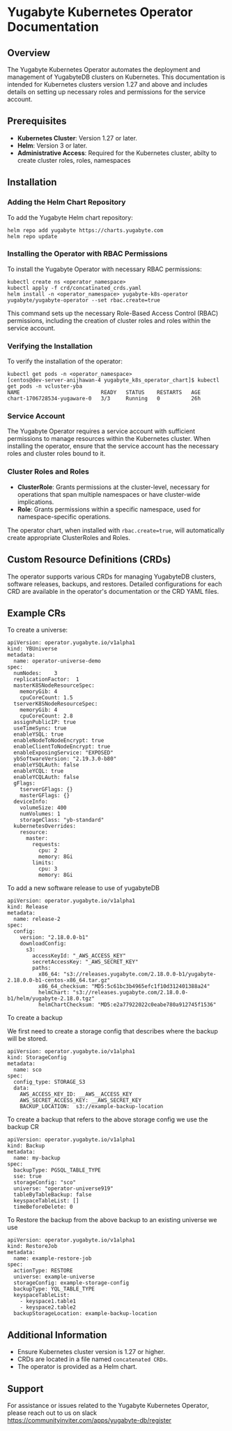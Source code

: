
# Yugabyte Kubernetes Operator Documentation

## Overview

The Yugabyte Kubernetes Operator automates the deployment and management of YugabyteDB clusters on Kubernetes. This documentation is intended for Kubernetes clusters version 1.27 and above and includes details on setting up necessary roles and permissions for the service account.

## Prerequisites

- **Kubernetes Cluster**: Version 1.27 or later.
- **Helm**: Version 3 or later.
- **Administrative Access**: Required for the Kubernetes cluster, abilty to create cluster roles, roles, namespaces

## Installation

### Adding the Helm Chart Repository

To add the Yugabyte Helm chart repository:

```shell
helm repo add yugabyte https://charts.yugabyte.com
helm repo update
```

### Installing the Operator with RBAC Permissions

To install the Yugabyte Operator with necessary RBAC permissions:

```shell
kubectl create ns <operator_namespace>
kubectl apply -f crd/concatinated_crds.yaml
helm install -n <operator_namespace> yugabyte-k8s-operator yugabyte/yugabyte-operator --set rbac.create=true
```

This command sets up the necessary Role-Based Access Control (RBAC) permissions, 
including the creation of cluster roles and roles within the service account.

### Verifying the Installation

To verify the installation of the operator:

```shell
kubectl get pods -n <operator_namespace>
[centos@dev-server-anijhawan-4 yugabyte_k8s_operator_chart]$ kubectl get pods -n vcluster-yba
NAME                          READY   STATUS    RESTARTS   AGE
chart-1706728534-yugaware-0   3/3     Running   0          26h

```


### Service Account

The Yugabyte Operator requires a service account with sufficient permissions to manage resources within the Kubernetes cluster. When installing the operator, ensure that the service account has the necessary roles and cluster roles bound to it.

### Cluster Roles and Roles

- **ClusterRole**: Grants permissions at the cluster-level, necessary for operations that span multiple namespaces or have cluster-wide implications.
- **Role**: Grants permissions within a specific namespace, used for namespace-specific operations.

The operator chart, when installed with `rbac.create=true`, will automatically create appropriate ClusterRoles and Roles.

## Custom Resource Definitions (CRDs)

The operator supports various CRDs for managing YugabyteDB clusters, software releases, backups, and restores. Detailed configurations for each CRD are available in the operator's documentation or the CRD YAML files.

## Example CRs
To create a universe:
```
apiVersion: operator.yugabyte.io/v1alpha1                                                               
kind: YBUniverse                                                                                        
metadata:                                                                                               
  name: operator-universe-demo                                                                         
spec:                                                                                                                                                                               
  numNodes:    3                                                                                        
  replicationFactor:  1                                                                                 
  masterK8SNodeResourceSpec:                                                                            
    memoryGib: 4                                                                                        
    cpuCoreCount: 1.5                                                                                   
  tserverK8SNodeResourceSpec:                                                                           
    memoryGib: 4                                                                                        
    cpuCoreCount: 2.8                                                                                   
  assignPublicIP: true                                                                                  
  useTimeSync: true                                                                                     
  enableYSQL: true                                                                                      
  enableNodeToNodeEncrypt: true                                                                         
  enableClientToNodeEncrypt: true                                                                       
  enableExposingService: "EXPOSED"                                                                      
  ybSoftwareVersion: "2.19.3.0-b80"                                                                     
  enableYSQLAuth: false                                                                                 
  enableYCQL: true                                                                                      
  enableYCQLAuth: false                                                                                 
  gFlags:                                                                                               
    tserverGFlags: {}                                                                                   
    masterGFlags: {}                                                                                    
  deviceInfo:                                                                                           
    volumeSize: 400                                                                                     
    numVolumes: 1                                                                                       
    storageClass: "yb-standard"                                                                         
  kubernetesOverrides:                                                                                  
    resource:                                                                                           
      master:                                                                                           
        requests:                                                                                       
          cpu: 2                                                                                        
          memory: 8Gi                                                                                   
        limits:                                                                                         
          cpu: 3                                                                                        
          memory: 8Gi 
```

To add a new software release to use of yugabyteDB
```
apiVersion: operator.yugabyte.io/v1alpha1
kind: Release
metadata:
  name: release-2
spec:
  config:
    version: "2.18.0.0-b1"
    downloadConfig:
      s3:
        accessKeyId: "_AWS_ACCESS_KEY" 
        secretAccessKey: "_AWS_SECRET_KEY"
        paths:
          x86_64: "s3://releases.yugabyte.com/2.18.0.0-b1/yugabyte-2.18.0.0-b1-centos-x86_64.tar.gz" 
          x86_64_checksum: "MD5:5c61bc3b4965efc1f10d312401388a24"
          helmChart: "s3://releases.yugabyte.com/2.18.0.0-b1/helm/yugabyte-2.18.0.tgz"
          helmChartChecksum: "MD5:e2a77922022c0eabe780a912745f1536"
```

To create a backup

We first need to create a storage config that describes where the backup will be stored. 
```
apiVersion: operator.yugabyte.io/v1alpha1
kind: StorageConfig
metadata:
  name: sco
spec:
  config_type: STORAGE_S3
  data:
    AWS_ACCESS_KEY_ID: __AWS__ACCESS_KEY 
    AWS_SECRET_ACCESS_KEY: __AWS_SECRET_KEY
    BACKUP_LOCATION:  s3://example-backup-location
```

To create a backup that refers to the above storage config we use the backup CR
```
apiVersion: operator.yugabyte.io/v1alpha1
kind: Backup
metadata:
  name: my-backup
spec:
  backupType: PGSQL_TABLE_TYPE 
  sse: true
  storageConfig: "sco"
  universe: "operator-universe919"
  tableByTableBackup: false
  keyspaceTableList: []
  timeBeforeDelete: 0
```

To Restore the backup from the above backup to an existing universe we use

```
apiVersion: operator.yugabyte.io/v1alpha1
kind: RestoreJob
metadata:
  name: example-restore-job
spec:
  actionType: RESTORE
  universe: example-universe
  storageConfig: example-storage-config
  backupType: YQL_TABLE_TYPE
  keyspaceTableList:
    - keyspace1.table1
    - keyspace2.table2
  backupStorageLocation: example-backup-location
```

## Additional Information

- Ensure Kubernetes cluster version is 1.27 or higher.
- CRDs are located in a file named `concatenated CRDs`.
- The operator is provided as a Helm chart.

## Support

For assistance or issues related to the Yugabyte Kubernetes Operator, please reach out to us on slack 
https://communityinviter.com/apps/yugabyte-db/register
```
